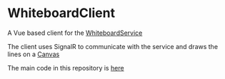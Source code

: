 # WhiteboardClient

A Vue based client for the [WhiteboardService](https://github.com/OfirNoy/WhiteboardService)

The client uses SignalR to communicate with the service and draws the lines on a [Canvas](https://www.w3schools.com/html/html5_canvas.asp)

The main code in this repository is [here](https://github.com/OfirNoy/WhiteboardClient/blob/master/src/js/whiteboard.js)
